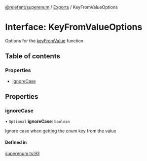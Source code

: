 [@relefant/superenum](../API.md) / [Exports](../modules.md) / KeyFromValueOptions

# Interface: KeyFromValueOptions

Options for the [keyFromValue](EnumExtensions.md#keyFromValue) function

## Table of contents

### Properties

- [ignoreCase](KeyFromValueOptions.md#ignoreCase)

## Properties

### ignoreCase

• `Optional` **ignoreCase**: `boolean`

Ignore case when getting the enum key from the value

#### Defined in

[superenum.ts:93](https://github.com/relefant/superenum/blob/4e8d1ef/src/superenum.ts#L93)
